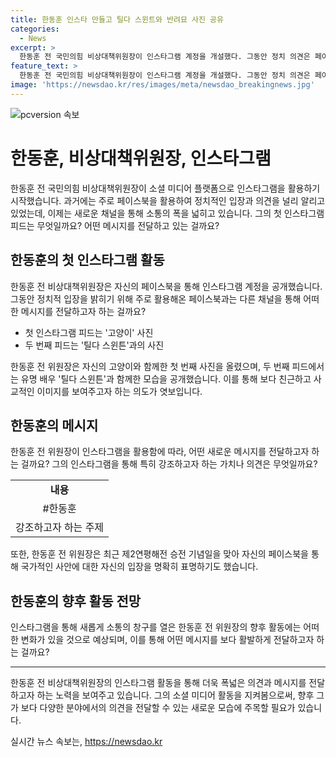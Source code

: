 ```yaml
---
title: 한동훈 인스타 만들고 틸다 스윈트와 반려묘 사진 공유
categories:
  - News
excerpt: >
  한동훈 전 국민의힘 비상대책위원장이 인스타그램 계정을 개설했다. 그동안 정치 의견은 페이스북을 통해 전해왔지만, 이제는 인스타그램에서도 활동할 것으로 보인다. 첫 피드는 고양이 사진이었고, 두 번째로는 한국을 방문한 배우 틸다 스윈튼과의 사진을 올렸다. 이외에도 이태원에서 만난 에피소드 등을 공유했다. 또한, 제2연평해전 승전 기념일에는 영웅들을 기억하며, 더 많은 사람들이 그들을 기억하도록 노력하겠다는 다짐을 했다. 완벽한 사람의 다양한 모습을 보여주며, 인스타그램에서도 관심을 끌 것으로 전망된다.
feature_text: >
  한동훈 전 국민의힘 비상대책위원장이 인스타그램 계정을 개설했다. 그동안 정치 의견은 페이스북을 통해 전해왔지만, 이제는 인스타그램에서도 활동할 것으로 보인다. 첫 피드는 고양이 사진이었고, 두 번째로는 한국을 방문한 배우 틸다 스윈튼과의 사진을 올렸다. 이외에도 이태원에서 만난 에피소드 등을 공유했다. 또한, 제2연평해전 승전 기념일에는 영웅들을 기억하며, 더 많은 사람들이 그들을 기억하도록 노력하겠다는 다짐을 했다. 완벽한 사람의 다양한 모습을 보여주며, 인스타그램에서도 관심을 끌 것으로 전망된다.
image: 'https://newsdao.kr/res/images/meta/newsdao_breakingnews.jpg'
---
```


<p><img src="https://newsdao.kr/res/images/meta/newsdao_breakingnews.jpg" alt="pcversion 속보" /></p>

<h1>한동훈, 비상대책위원장, 인스타그램</h1>

<p data-ke-size="size16">한동훈 전 국민의힘 비상대책위원장이 소셜 미디어 플랫폼으로 인스타그램을 활용하기 시작했습니다. 과거에는 주로 페이스북을 활용하여 정치적인 입장과 의견을 널리 알리고 있었는데, 이제는 새로운 채널을 통해 소통의 폭을 넓히고 있습니다. 그의 첫 인스타그램 피드는 무엇일까요? 어떤 메시지를 전달하고 있는 걸까요?</p>

<h2 data-ke-size="size26">한동훈의 첫 인스타그램 활동</h2>

<p data-ke-size="size16">한동훈 전 비상대책위원장은 자신의 페이스북을 통해 인스타그램 계정을 공개했습니다. 그동안 정치적 입장을 밝히기 위해 주로 활용해온 페이스북과는 다른 채널을 통해 어떠한 메시지를 전달하고자 하는 걸까요?</p>

<ul>
  <li>첫 인스타그램 피드는 '고양이' 사진</li>
  <li>두 번째 피드는 '틸다 스윈튼'과의 사진</li>
</ul>

<p data-ke-size="size16">한동훈 전 위원장은 자신의 고양이와 함께한 첫 번째 사진을 올렸으며, 두 번째 피드에서는 유명 배우 '틸다 스윈튼'과 함께한 모습을 공개했습니다. 이를 통해 보다 친근하고 사교적인 이미지를 보여주고자 하는 의도가 엿보입니다.</p>

<h2 data-ke-size="size26">한동훈의 메시지</h2>

<p data-ke-size="size16">한동훈 전 위원장이 인스타그램을 활용함에 따라, 어떤 새로운 메시지를 전달하고자 하는 걸까요? 그의 인스타그램을 통해 특히 강조하고자 하는 가치나 의견은 무엇일까요?</p>

<table>
  <tr>
    <td style="text-align: center; height: 17px;"><b>내용</b></td>
  </tr>
  <tr>
    <td style="text-align: center;">#한동훈</td>
  </tr>
  <tr>
    <td style="text-align: center;">강조하고자 하는 주제</td>
  </tr>
</table>

<p data-ke-size="size16">또한, 한동훈 전 위원장은 최근 제2연평해전 승전 기념일을 맞아 자신의 페이스북을 통해 국가적인 사안에 대한 자신의 입장을 명확히 표명하기도 했습니다.</p>

<h2 data-ke-size="size26">한동훈의 향후 활동 전망</h2>

<p data-ke-size="size16">인스타그램을 통해 새롭게 소통의 창구를 열은 한동훈 전 위원장의 향후 활동에는 어떠한 변화가 있을 것으로 예상되며, 이를 통해 어떤 메시지를 보다 활발하게 전달하고자 하는 걸까요?</p>

<hr>

<p data-ke-size="size16">한동훈 전 비상대책위원장의 인스타그램 활동을 통해 더욱 폭넓은 의견과 메시지를 전달하고자 하는 노력을 보여주고 있습니다. 그의 소셜 미디어 활동을 지켜봄으로써, 향후 그가 보다 다양한 분야에서의 의견을 전달할 수 있는 새로운 모습에 주목할 필요가 있습니다.</p>
실시간 뉴스 속보는, <a href="https://newsdao.kr" rel="dofollow">https://newsdao.kr</a>


